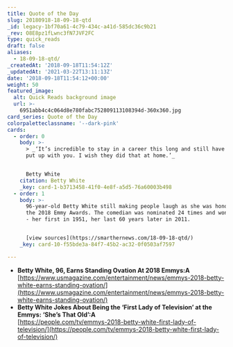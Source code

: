 ```yaml
---
title: Quote of the Day
slug: 20180918-18-09-18-qtd
_id: legacy-1bf70a61-4c79-434c-a41d-585dc36c9b21
_rev: O8E8pz1fLwnc3fN7JVF2FC
type: quick_reads
draft: false
aliases:
  - 18-09-18-qtd/
_createdAt: '2018-09-18T11:54:12Z'
_updatedAt: '2021-03-22T13:11:13Z'
date: '2018-09-18T11:54:12+00:00'
weight: 50
featured_image:
  alt: Quick Reads background image
  url: >-
    6951abb4c4c064d8e780fabc752809113108394d-360x360.jpg
card_series: Quote of the Day
colorpaletteclassname: '--dark-pink'
cards:
  - order: 0
    body: >-
      > _‘It’s incredible to stay in a career this long and still have people
      put up with you. I wish they did that at home.’_


      Betty White
    citation: Betty White
    _key: card-1-b3713458-41f0-4e8f-a5d5-76a60003b498
  - order: 1
    body: >-
      96-year-old Betty White still making people laugh as she was honored at
      the 2018 Emmy Awards. The comedian was nominated 24 times and won 8 Emmys
      - her first in 1951, her last 60 years later in 2011.


      [view sources](https://smarthernews.com/18-09-18-qtd/)
    _key: card-10-f55bde3a-84f7-45b2-ac32-0f0503af7597

---
```

* **Betty White, 96, Earns Standing Ovation At 2018 Emmys:A**  
[https://www.usmagazine.com/entertainment/news/emmys-2018-betty-white-earns-standing-ovation/](https://www.usmagazine.com/entertainment/news/emmys-2018-betty-white-earns-standing-ovation/)
* **Betty White Jokes About Being the ‘First Lady of Television’ at the Emmys: ‘She’s That Old’:A**  
[https://people.com/tv/emmys-2018-betty-white-first-lady-of-television/](https://people.com/tv/emmys-2018-betty-white-first-lady-of-television/)